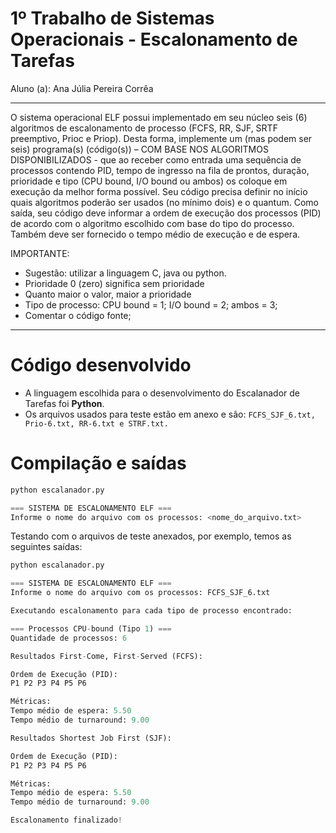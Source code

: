 # 1º Trabalho de Sistemas Operacionais - Escalonamento de Tarefas

Aluno (a): Ana Júlia Pereira Corrêa
____
O sistema operacional ELF possui implementado em seu núcleo seis (6) algoritmos de escalonamento de processo (FCFS, RR, SJF, SRTF preemptivo, Prioc e Priop). Desta forma, implemente um (mas podem ser seis) programa(s) (código(s)) – COM BASE NOS ALGORITMOS DISPONIBILIZADOS - que ao receber como entrada uma sequência de processos contendo PID, tempo de ingresso na fila de prontos, duração, prioridade e tipo (CPU bound, I/O bound ou ambos) os coloque em execução da melhor forma possível. Seu código precisa definir no início quais algoritmos poderão ser usados (no mínimo dois) e o quantum. Como saída, seu código deve informar a ordem de execução dos processos (PID) de acordo com o algoritmo escolhido com base do tipo do processo. Também deve ser fornecido o tempo médio de execução e de espera.

IMPORTANTE:

* Sugestão: utilizar a linguagem C, java ou python.
* Prioridade 0 (zero) significa sem prioridade
* Quanto maior o valor, maior a prioridade
* Tipo de processo: CPU bound = 1; I/O bound = 2; ambos = 3; 
* Comentar o código fonte;
_____

# Código desenvolvido

* A linguagem escolhida para o desenvolvimento do Escalanador de Tarefas foi **Python**. 
* Os arquivos usados para teste estão em anexo e são: `FCFS_SJF_6.txt, Prio-6.txt, RR-6.txt e STRF.txt.`  

# Compilação e saídas

```python 
python escalanador.py
```

```python
=== SISTEMA DE ESCALONAMENTO ELF ===
Informe o nome do arquivo com os processos: <nome_do_arquivo.txt>
```

Testando com o arquivos de teste anexados, por exemplo, temos as seguintes saídas:

```python 
python escalanador.py
```

```python
=== SISTEMA DE ESCALONAMENTO ELF ===
Informe o nome do arquivo com os processos: FCFS_SJF_6.txt

Executando escalonamento para cada tipo de processo encontrado:

=== Processos CPU-bound (Tipo 1) ===
Quantidade de processos: 6

Resultados First-Come, First-Served (FCFS):

Ordem de Execução (PID):
P1 P2 P3 P4 P5 P6 

Métricas:
Tempo médio de espera: 5.50
Tempo médio de turnaround: 9.00

Resultados Shortest Job First (SJF):

Ordem de Execução (PID):
P1 P2 P3 P4 P5 P6 

Métricas:
Tempo médio de espera: 5.50
Tempo médio de turnaround: 9.00

Escalonamento finalizado!
```

